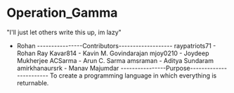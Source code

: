 # Operation_Gamma
"I'll just let others write this up, im lazy"
 - Rohan
----------------Contributors-------------------
  raypatriots71 - Rohan Ray
  Kavar814 - Kavin M. Govindarajan
  mjoy0210 - Joydeep Mukherjee
  ACSarma - Arun C. Sarma
  amsraman - Aditya Sundaram
  amirkhanaursrk - Manav Majumdar
----------------Purpose------------------------
To create a programming language in which everything is returnable.
